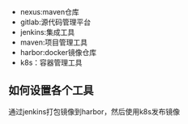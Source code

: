 - nexus:maven仓库
- gitlab:源代码管理平台
- jenkins:集成工具
- maven:项目管理工具
- harbor:docker镜像仓库
- k8s：容器管理工具

## 如何设置各个工具
通过jenkins打包镜像到harbor，然后使用k8s发布镜像
